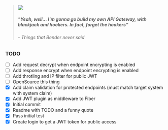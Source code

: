 > ![](https://i.imgur.com/YQ51Vzj.png)
> ##### *"Yeah, well... I'm gonna go build my own API Gateway, with blackjack and hookers. In fact, forget the hookers"*
> 
> ###### - Things that Bender never said
> 


### TODO


- [ ] Add request decrypt when endpoint encrypting is enabled
- [ ] Add response encrypt when endpoint encrypting is enabled
- [ ] Add throtling and IP filter for public JWT
- [ ] OpenSource this thing
- [X] Add claim validation for protected endpoints (must match target system with system claim)
- [X] Add JWT plugin as middleware to Fiber
- [X] Initial commit
- [X] Readme with TODO and a funny quote
- [X] Pass initial test
- [X] Create login to get a JWT token for public access
